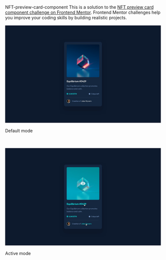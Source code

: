 NFT-preview-card-component
This is a solution to the [NFT preview card component challenge on Frontend Mentor](https://www.frontendmentor.io/challenges/nft-preview-card-component-SbdUL_w0U). Frontend Mentor challenges help you improve your coding skills by building realistic projects. 
</br>
</br>
<img src="design/2.jpg" alt="default mode" style="text-align:center;">  
<p>Default mode</p>
</br>
</br>
<img src="design/1.jpg" alt="active mode" style="text-align:center;">  
<p>Active mode</p>
</br>
</br>
